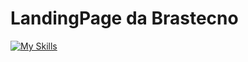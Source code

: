 # LandingPage da Brastecno
[![My Skills](https://skillicons.dev/icons?i=tailwind,html,js)](https://skillicons.dev)
